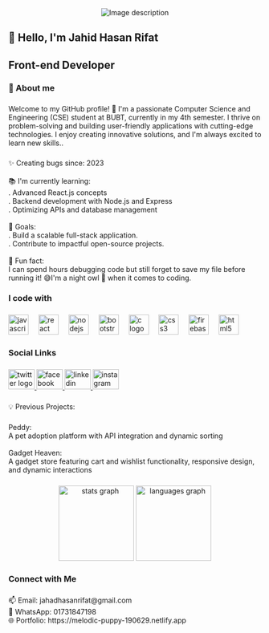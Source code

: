 <div align="center">
  <img src="https://i.ibb.co.com/60mqLXRK/Jahdi-1.png" alt="Image description" />
</div>

###

<h2 align="left">👋 Hello, I'm Jahid Hasan Rifat</h2>

###

<h2 align="left">Front-end Developer</h2>

###

<h3 align="left">🌟 About me</h3>

###

<p align="left">Welcome to my GitHub profile! 🚀 I'm a passionate Computer Science and Engineering (CSE) student at BUBT, currently in my 4th semester. I thrive on problem-solving and building user-friendly applications with cutting-edge technologies. I enjoy creating innovative solutions, and I'm always excited to learn new skills..</p>

###

<p align="left">✨ Creating bugs since: 2023<br><br>📚 I'm currently learning:<br>. Advanced React.js concepts<br>. Backend development with Node.js and Express<br>. Optimizing APIs and database management<br><br>🎯 Goals:<br>. Build a scalable full-stack application.<br>. Contribute to impactful open-source projects.<br><br>🎲 Fun fact:<br>I can spend hours debugging code but still forget to save my file before running it! 😅I'm a night owl 🦉 when it comes to coding.</p>

###

<h3 align="left">I code with</h3>

###

<div align="left">
  <img src="https://cdn.jsdelivr.net/gh/devicons/devicon/icons/javascript/javascript-original.svg" height="40" alt="javascript logo"  />
  <img width="12" />
  <img src="https://cdn.jsdelivr.net/gh/devicons/devicon/icons/react/react-original.svg" height="40" alt="react logo"  />
  <img width="12" />
  <img src="https://cdn.jsdelivr.net/gh/devicons/devicon/icons/nodejs/nodejs-original.svg" height="40" alt="nodejs logo"  />
  <img width="12" />
  <img src="https://cdn.jsdelivr.net/gh/devicons/devicon/icons/bootstrap/bootstrap-original.svg" height="40" alt="bootstrap logo"  />
  <img width="12" />
  <img src="https://cdn.jsdelivr.net/gh/devicons/devicon/icons/c/c-original.svg" height="40" alt="c logo"  />
  <img width="12" />
  <img src="https://cdn.jsdelivr.net/gh/devicons/devicon/icons/css3/css3-original.svg" height="40" alt="css3 logo"  />
  <img width="12" />
  <img src="https://cdn.jsdelivr.net/gh/devicons/devicon/icons/firebase/firebase-plain.svg" height="40" alt="firebase logo"  />
  <img width="12" />
  <img src="https://cdn.jsdelivr.net/gh/devicons/devicon/icons/html5/html5-original.svg" height="40" alt="html5 logo"  />
</div>

###

<h3 align="left">Social Links</h3>

###

<div align="left">
  <a href="https://x.com/Rifat47198" target="_blank">
    <img src="https://raw.githubusercontent.com/maurodesouza/profile-readme-generator/master/src/assets/icons/social/twitter/default.svg" width="52" height="40" alt="twitter logo"  />
  </a>
  <a href="https://www.facebook.com/jahadhasan.rifat.7" target="_blank">
    <img src="https://raw.githubusercontent.com/maurodesouza/profile-readme-generator/master/src/assets/icons/social/facebook/default.svg" width="52" height="40" alt="facebook logo"  />
  </a>
  <a href="https://www.linkedin.com/in/jahad-hasan-rifat-01447a289/" target="_blank">
    <img src="https://raw.githubusercontent.com/maurodesouza/profile-readme-generator/master/src/assets/icons/social/linkedin/default.svg" width="52" height="40" alt="linkedin logo"  />
  </a>
  <a href="https://www.instagram.com/jahadhasanrifat/" target="_blank">
    <img src="https://raw.githubusercontent.com/maurodesouza/profile-readme-generator/master/src/assets/icons/social/instagram/default.svg" width="52" height="40" alt="instagram logo"  />
  </a>
</div>

###

<p align="left">💡 Previous Projects:</p>

###

<p align="left">Peddy:<br>A pet adoption platform with API integration and dynamic sorting<br><br>Gadget Heaven:<br>A gadget store featuring cart and wishlist functionality, responsive design, and dynamic interactions</p>

###

<div align="center">
  <img src="https://github-readme-stats.vercel.app/api?username=jahidhasanri&hide_title=false&hide_rank=false&show_icons=true&include_all_commits=true&count_private=true&disable_animations=false&theme=dracula&locale=en&hide_border=false&order=1" height="150" alt="stats graph"  />
  <img src="https://github-readme-stats.vercel.app/api/top-langs?username=jahidhasanri&locale=en&hide_title=false&layout=compact&card_width=320&langs_count=5&theme=dracula&hide_border=false&order=2" height="150" alt="languages graph"  />
</div>

###

<h3 align="left">Connect with Me</h3>

###

<p align="left">📫 Email: jahadhasanrifat@gmail.com<br>📱 WhatsApp: 01731847198<br>🌐 Portfolio: https://melodic-puppy-190629.netlify.app</p>

###
